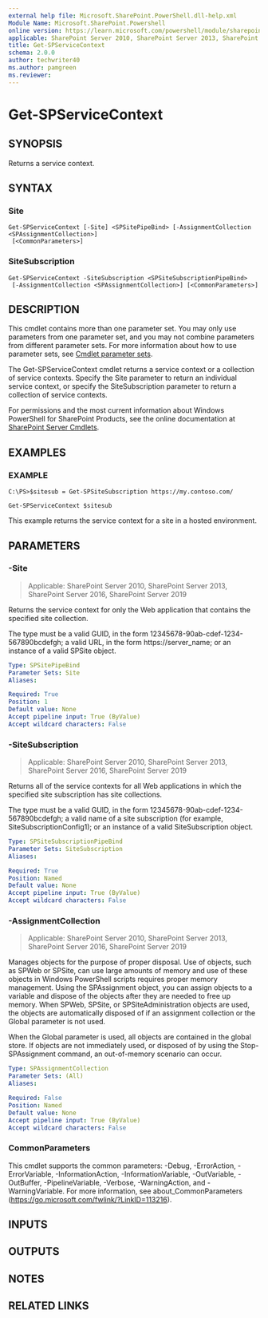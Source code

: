 ```yaml
---
external help file: Microsoft.SharePoint.PowerShell.dll-help.xml
Module Name: Microsoft.SharePoint.Powershell
online version: https://learn.microsoft.com/powershell/module/sharepoint-server/get-spservicecontext
applicable: SharePoint Server 2010, SharePoint Server 2013, SharePoint Server 2016, SharePoint Server 2019
title: Get-SPServiceContext
schema: 2.0.0
author: techwriter40
ms.author: pamgreen
ms.reviewer:
---
```


# Get-SPServiceContext

## SYNOPSIS

Returns a service context.


## SYNTAX

### Site
```
Get-SPServiceContext [-Site] <SPSitePipeBind> [-AssignmentCollection <SPAssignmentCollection>]
 [<CommonParameters>]
```

### SiteSubscription
```
Get-SPServiceContext -SiteSubscription <SPSiteSubscriptionPipeBind>
 [-AssignmentCollection <SPAssignmentCollection>] [<CommonParameters>]
```

## DESCRIPTION
This cmdlet contains more than one parameter set.
You may only use parameters from one parameter set, and you may not combine parameters from different parameter sets.
For more information about how to use parameter sets, see [Cmdlet parameter sets](https://learn.microsoft.com/powershell/scripting/developer/cmdlet/cmdlet-parameter-sets).

The Get-SPServiceContext cmdlet returns a service context or a collection of service contexts.
Specify the Site parameter to return an individual service context, or specify the SiteSubscription parameter to return a collection of service contexts.

For permissions and the most current information about Windows PowerShell for SharePoint Products, see the online documentation at [SharePoint Server Cmdlets](https://learn.microsoft.com/powershell/sharepoint/sharepoint-server/sharepoint-server-cmdlets).

## EXAMPLES

### EXAMPLE
```
C:\PS>$sitesub = Get-SPSiteSubscription https://my.contoso.com/

Get-SPServiceContext $sitesub
```

This example returns the service context for a site in a hosted environment.

## PARAMETERS

### -Site

> Applicable: SharePoint Server 2010, SharePoint Server 2013, SharePoint Server 2016, SharePoint Server 2019

Returns the service context for only the Web application that contains the specified site collection.

The type must be a valid GUID, in the form 12345678-90ab-cdef-1234-567890bcdefgh; a valid URL, in the form https://server_name; or an instance of a valid SPSite object.

```yaml
Type: SPSitePipeBind
Parameter Sets: Site
Aliases:

Required: True
Position: 1
Default value: None
Accept pipeline input: True (ByValue)
Accept wildcard characters: False
```

### -SiteSubscription

> Applicable: SharePoint Server 2010, SharePoint Server 2013, SharePoint Server 2016, SharePoint Server 2019

Returns all of the service contexts for all Web applications in which the specified site subscription has site collections.

The type must be a valid GUID, in the form 12345678-90ab-cdef-1234-567890bcdefgh; a valid name of a site subscription (for example, SiteSubscriptionConfig1); or an instance of a valid SiteSubscription object.

```yaml
Type: SPSiteSubscriptionPipeBind
Parameter Sets: SiteSubscription
Aliases:

Required: True
Position: Named
Default value: None
Accept pipeline input: True (ByValue)
Accept wildcard characters: False
```

### -AssignmentCollection

> Applicable: SharePoint Server 2010, SharePoint Server 2013, SharePoint Server 2016, SharePoint Server 2019

Manages objects for the purpose of proper disposal.
Use of objects, such as SPWeb or SPSite, can use large amounts of memory and use of these objects in Windows PowerShell scripts requires proper memory management.
Using the SPAssignment object, you can assign objects to a variable and dispose of the objects after they are needed to free up memory.
When SPWeb, SPSite, or SPSiteAdministration objects are used, the objects are automatically disposed of if an assignment collection or the Global parameter is not used.

When the Global parameter is used, all objects are contained in the global store.
If objects are not immediately used, or disposed of by using the Stop-SPAssignment command, an out-of-memory scenario can occur.

```yaml
Type: SPAssignmentCollection
Parameter Sets: (All)
Aliases:

Required: False
Position: Named
Default value: None
Accept pipeline input: True (ByValue)
Accept wildcard characters: False
```

### CommonParameters
This cmdlet supports the common parameters: -Debug, -ErrorAction, -ErrorVariable, -InformationAction, -InformationVariable, -OutVariable, -OutBuffer, -PipelineVariable, -Verbose, -WarningAction, and -WarningVariable. For more information, see about_CommonParameters (https://go.microsoft.com/fwlink/?LinkID=113216).

## INPUTS

## OUTPUTS

## NOTES

## RELATED LINKS
